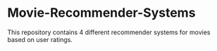 # Movie-Recommender-Systems
This repository contains 4 different recommender systems for movies based on user ratings.
